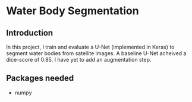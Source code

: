 # Water Body Segmentation
## Introduction
In this project, I train and evaluate a U-Net (implemented in Keras) to segment water bodies from satellite images. A baseline U-Net acheived a dice-score of 0.85. I have yet to add an augmentation step. 
## Packages needed
* numpy 
